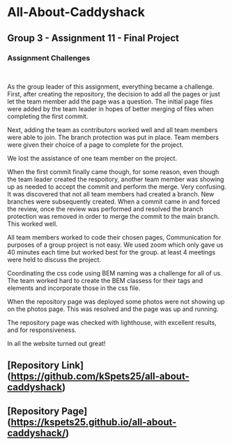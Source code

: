 # All-About-Caddyshack

## Group 3 - Assignment 11 - Final Project

### Assignment Challenges


<br>

As the group leader of this assignment, everything became a challenge.  First, after creating the repository, the decision to add all the pages or just let the team member add the page was a question.  The initial page files were added by the team leader in hopes of better merging of files when completing the first commit. 

 Next, adding the team as contributors worked well and all team members were able to join. The branch protection was put in place. Team members were given their choice of a page to complete for the project.

We lost the assistance of one team member on the project.
 
 When the first commit finally came though, for some reason, even though the team leader created the respoitory, another team member was showing up as needed to accept the commit and perform the merge.  Very confusing.  It was discovered that not all team members had created a branch. New branches were subsequently created. When a commit came in and forced the review, once the review was performed and resolved the branch protection was removed in order to merge the commit to the main branch.  This worked well.

 All team members worked to code their chosen pages,  Communication for purposes of a group project is not easy.  We used zoom which only gave us 40 minutes each time but worked best for the group.  at least 4 meetings were held to discuss the project. 

Coordinating the css code using BEM naming was a challenge for all of us.  The team worked hard to create the BEM classess for their tags and elements and incorporate those in the css file.

 When the repository page was deployed some photos were not showing up on the photos page. This was resolved and the page was up and running.

 The repository page was checked with lighthouse, with excellent results, and for responsiveness.

 In all the website turned out great!

 ## [Repository Link] (https://github.com/kSpets25/all-about-caddyshack)

 ## [Repository Page] (https://kspets25.github.io/all-about-caddyshack/)





   

